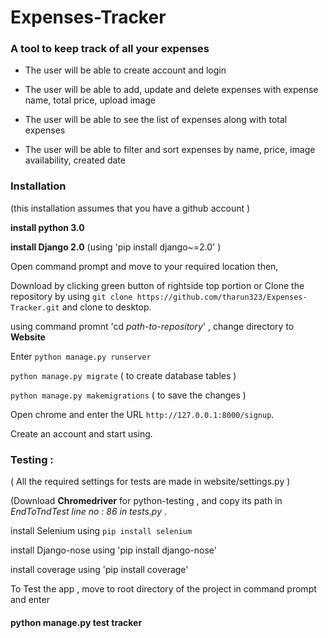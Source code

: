 # Expenses-Tracker 
### A tool to keep track of all your expenses 


- The user will be able to create account and login

- The user will be able to add, update and delete expenses with expense name, total price, upload image


- The user will be able to see the list of expenses along with total expenses

- The user will be able to filter and sort expenses by name, price, image availability, created date

### Installation 

(this installation assumes that you have a github account )

**install python 3.0** 
 
**install Django 2.0** (using 'pip install django~=2.0' )

 
 Open command prompt and move to your required location then,

 Download by clicking green button of rightside top portion or Clone the repository by using 
 `git clone https://github.com/tharun323/Expenses-Tracker.git` and clone to desktop. 

 using command promnt 'cd *path-to-repository*' , change directory to **Website**

 Enter `python manage.py runserver`
 
 `python manage.py migrate`  ( to create database tables )
 
 `python manage.py makemigrations` ( to save the changes )


 

 Open chrome and enter the URL `http://127.0.0.1:8000/signup`.

 Create an account and start using.

 ### Testing :
 
 ( All the required settings for tests are made in website/settings.py )
 
 (Download **Chromedriver** for python-testing , and copy its path in *EndToTndTest line no : 86 in tests.py* .
 
 install Selenium using `pip install selenium`
 
 install Django-nose using 'pip install django-nose'

 install coverage using 'pip install coverage'
 
 To Test the app , move to root directory of the project in command prompt and enter
 
 #### python manage.py test tracker

 
 
 

